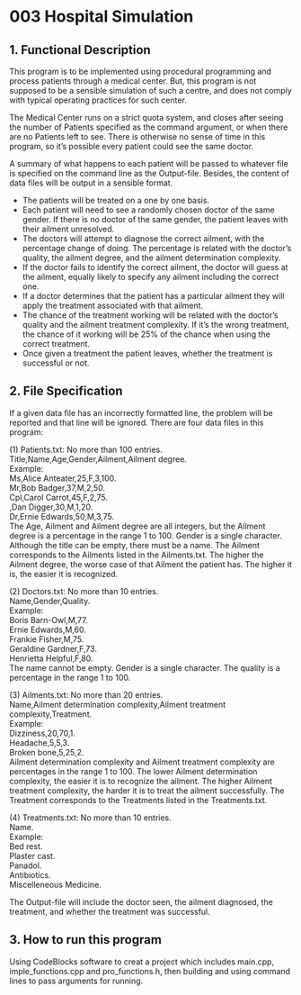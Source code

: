 # 003 Hospital Simulation
## 1. Functional Description
This program is to be implemented using procedural programming and process
patients through a medical center. But, this program is not supposed to be a sensible simulation of such a centre, and
does not comply with typical operating practices for such center.
  
The Medical Center runs on a strict quota system, and closes after seeing the number of Patients specified
as the command argument, or when there are no Patients left to see.
There is otherwise no sense of time in this program, so it’s possible every patient could see the same
doctor.
  
A summary of what happens to each patient will be passed to whatever file is specified on the command line as the Output-file. 
Besides, the content of data files will be output in a sensible format.  

- The patients will be treated on a one by one basis.  
- Each patient will need to see a randomly chosen doctor of the same gender. If there is no doctor of
the same gender, the patient leaves with their ailment unresolved.  
- The doctors will attempt to diagnose the correct ailment, with the percentage change of doing. 
The percentage is related with the doctor’s quality, the ailment degree, and the ailment determination
complexity.  
- If the doctor fails to identify the correct ailment, the doctor will guess at the ailment, equally likely
to specify any ailment including the correct one.  
- If a doctor determines that the patient has a particular ailment they will apply the treatment
associated with that ailment.  
- The chance of the treatment working will be related with the doctor’s quality and
the ailment treatment complexity. If it’s the wrong treatment, the chance of it working will be
25% of the chance when using the correct treatment.   
- Once given a treatment the patient leaves, whether the treatment is successful or not.  

## 2. File Specification
If a given data file has an incorrectly formatted line, the problem will be reported and that line will be ignored.
There are four data files in this program:
  
(1) Patients.txt: No more than 100 entries.  
Title,Name,Age,Gender,Ailment,Ailment degree.  
Example:  
Ms,Alice Anteater,25,F,3,100.  
Mr,Bob Badger,37,M,2,50.  
Cpl,Carol Carrot,45,F,2,75.  
,Dan Digger,30,M,1,20.  
Dr,Ernie Edwards,50,M,3,75.  
The Age, Ailment and Ailment degree are all integers, but the Ailment degree is a percentage in the range
1 to 100. Gender is a single character. Although the title can be empty, there must be a name. The Ailment corresponds to the Ailments listed in the Ailments.txt.
The higher the Ailment degree, the worse case of that Ailment the patient has. The higher it is, the easier it is recognized.

(2) Doctors.txt: No more than 10 entries.  
Name,Gender,Quality.  
Example:    
Boris Barn-Owl,M,77.  
Ernie Edwards,M,60.  
Frankie Fisher,M,75.  
Geraldine Gardner,F,73.  
Henrietta Helpful,F,80.  
The name cannot be empty. Gender is a single character. The quality is a percentage in the range 1 to 100.  

(3) Ailments.txt: No more than 20 entries.  
Name,Ailment determination complexity,Ailment treatment complexity,Treatment.  
Example:  
Dizziness,20,70,1.  
Headache,5,5,3.  
Broken bone,5,25,2.    
Ailment determination complexity and Ailment treatment complexity
are percentages in the range 1 to 100. The lower Ailment determination
complexity, the easier it is to recognize the ailment. The higher Ailment treatment complexity, the harder it is to treat the ailment successfully.
The Treatment corresponds to the Treatments listed in the Treatments.txt.   

(4) Treatments.txt: No more than 10 entries.  
Name.  
Example:   
Bed rest.  
Plaster cast.  
Panadol.  
Antibiotics.  
Miscelleneous Medicine.  

The Output-file will include the doctor seen, the ailment diagnosed, the treatment, and whether the treatment was successful.

## 3. How to run this program
Using CodeBlocks software to creat a project which includes main.cpp, imple_functions.cpp and pro_functions.h, then building and using command lines to pass arguments for running.
